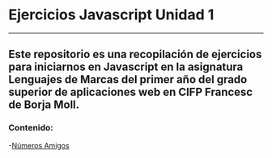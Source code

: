 # Ejercicios Javascript Unidad 1
---
Este repositorio es una recopilación de ejercicios para iniciarnos en Javascript en la asignatura Lenguajes de Marcas del primer año del grado superior de aplicaciones web en CIFP Francesc de Borja Moll.
---
### Contenido:
-[Números Amigos](https://github.com/Aminmboankod/Apuntes-Javascript/blob/main/public_html/numerosAmigos.js)
